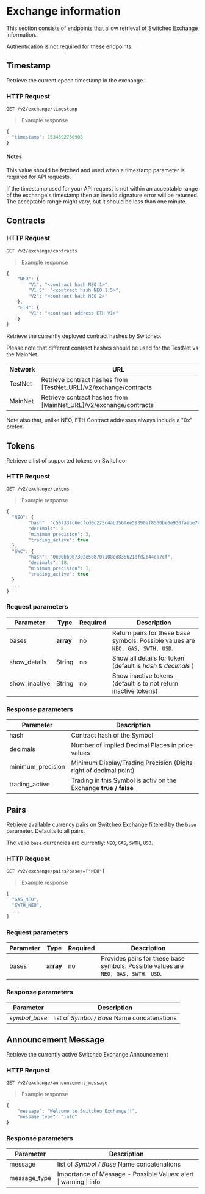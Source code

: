 # Exchange information

This section consists of endpoints that allow retrieval of Switcheo Exchange information.

Authentication is not required for these endpoints.

## Timestamp
Retrieve the current epoch timestamp in the exchange.

### HTTP Request

`GET /v2/exchange/timestamp`

> Example response

```js
{
  "timestamp": 1534392760908
}
```

#### Notes

This value should be fetched and used when a timestamp parameter is required for API requests.

If the timestamp used for your API request is not within an acceptable range of the exchange's timestamp then an invalid signature error will be returned. The acceptable range might vary, but it should be less than one minute.


## Contracts

### HTTP Request

`GET /v2/exchange/contracts`

> Example response

```js
{
    "NEO": {
        "V1": "<contract hash NEO 1>",
        "V1_5": "<contract hash NEO 1.5>",
        "V2": "<contract hash NEO 2>"
    },
    "ETH": {
        "V1": "<contract address ETH V1>"
    }
}
```

Retrieve the currently deployed contract hashes by Switcheo.

Please note that different contract hashes should be used for the TestNet vs the MainNet.

Network  | URL
-------- | ----------
TestNet  | Retrieve contract hashes from [TestNet_URL]/v2/exchange/contracts
MainNet  | Retrieve contract hashes from [MainNet_URL]/v2/exchange/contracts

Note also that, unlike NEO, ETH Contract addresses always include a "0x" prefex.


## Tokens

Retrieve a list of supported tokens on Switcheo.

### HTTP Request

`GET /v2/exchange/tokens`

> Example response

```js
{
  "NEO": {
        "hash": "c56f33fc6ecfcd0c225c4ab356fee59390af8560be0e930faebe74a6daff7c9b",
        "decimals": 8,
        "minimum_precision": 3,
        "trading_active": true
  },
  "SWC": {
        "hash": "0x00bb907302e508707108cd835621dfd2b44ca7cf",
        "decimals": 18,
        "minimum_precision": 1,
        "trading_active": true
  }
  ...
}
```

### Request parameters

 Parameter      | Type      | Required  | Description
--------------- | --------- | --------- | -----------
 bases          | **array** | no        | Return pairs for these base symbols. Possible values are `NEO, GAS, SWTH, USD`.
 show_details   | String    | no        | Show all details for token (default is *hash* & *decimals* )
 show_inactive  | String    | no        | Show inactive tokens (default is to not return inactive tokens)

### Response parameters

Parameter         | Description
----------------- | ----------
hash              | Contract hash of the Symbol
decimals          | Number of implied Decimal Places in price values
minimum_precision | Minimum Display/Trading Precision (Digits right of decimal point)
trading_active    | Trading in this Symbol is activ on the Exchange **true / false**


## Pairs

Retrieve available currency pairs on Switcheo Exchange filtered by the `base` parameter. Defaults to all pairs.

The valid `base` currencies are currently: `NEO`, `GAS`, `SWTH`, `USD`.


### HTTP Request

`GET /v2/exchange/pairs?bases=["NEO"]`

> Example response

```js
[
  "GAS_NEO",
  "SWTH_NEO",
  ...
]

```

### Request parameters

 Parameter      | Type      | Required  | Description
--------------- | --------- | --------- | -----------
 bases          | **array** | no        | Provides pairs for these base symbols. Possible values are `NEO, GAS, SWTH, USD`.

### Response parameters

Parameter    | Description
------------ | ----------
*symbol*\_*base*     | list of *Symbol / Base* Name concatenations


## Announcement Message

Retrieve the currently active Switcheo Exchange Announcement

### HTTP Request

`GET /v2/exchange/announcement_message`

> Example response

```js
{
    "message": "Welcome to Switcheo Exchange!!",
    "message_type": "info"
}
```

### Response parameters

Parameter    | Description
------------ | ----------
message      | list of *Symbol / Base* Name concatenations
message_type | Importance of Message - Possible Values: alert \| warning \| info
